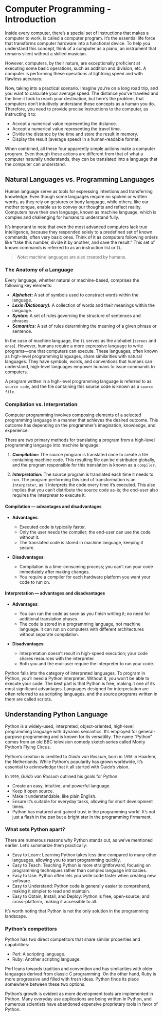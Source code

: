 # Computer Programming - Introduction

Inside every computer, there’s a special set of instructions that makes a computer to work, is called a computer program. It’s the essential life force that transforms computer hardware into a functional device. To help you understand this concept, think of a computer as a piano, an instrument that remains silent without a skilled musician.

However, computers, by their nature, are exceptionally proficient at executing some basic operations, such as addition and division, etc. A computer is performing these operations at lightning speed and with flawless accuracy.

Now, taking into a practical scenario. Imagine you’re on a long road trip, and you want to calculate your average speed. The distance you’ve traveled and the time it took to reach your destination, but here’s the problem, that  computers don’t intuitively understand these concepts as a human you do. Therefore, you need to provide precise instructions to the computer, as instructing it to:

- Accept a numerical value representing the distance.
- Accept a numerical value representing the travel time.
- Divide the distance by the time and store the result in memory.
- Display the result (average speed) in a human-readable format.

When combined, all these four apparently simple actions make a computer program. Even though these actions are different from that of what a computer naturally understands, they can be translated into a language that the computer can understand.

## Natural Languages vs. Programming Languages

Human language serve as tools for expressing intentions and transferring knowledge. Even though some languages require no spoken or written words, as they rely on gestures or body language, while others, like our mother tongue, enable us to convey our thoughts and reflect reality. Computers have their own language, known as machine language, which is complex and challenging for humans to understand fully.

It’s important to note that even the most advanced computers lack true intelligence, because they responded solely to a predefined set of known commands, often very basic ones. Think of it as computers following orders like “take this number, divide it by another, and save the result.” This set of known commands is referred to as an instruction list or `IL`.

> *Note*: machine languages are also created by humans.

### The Anatomy of a Language

Every language, whether natural or machine-based, comprises the following key elements:


- ***Alphabet:*** A set of symbols used to construct words within the language.
- ***Lexis (Dictionary):*** A collection of words and their meanings within the language.
- ***Syntax:*** A set of rules governing the structure of sentences and phrases.
- ***Semantics:*** A set of rules determining the meaning of a given phrase or sentence.

In the case of machine language, the `IL` serves as the alphabet (`zeroes` and `ones`). However, humans require a more expressive language to write programs—one that computers can execute. These languages, often known as high-level programming languages, share similarities with natural languages. They have symbols, words, and conventions that humans can understand, high-level languages empower humans to issue commands to computers.

A program written in a high-level programming language is referred to as `source code`, and the file containing this source code is known as a `source file`.

### Compilation vs. Interpretation

Computer programming involves composing elements of a selected programming language in a manner that achieves the desired outcome. This outcome has depending on the programmer’s imagination, knowledge, and experience.

There are two primary methods for translating a program from a high-level programming language into machine language:

1. ***Compilation:*** The source program is translated once to create a file containing machine code. This resulting file can be distributed globally, and the program responsible for this translation is known as a `compiler`.

2. ***Interpretation:*** The source program is translated each time it needs to run. The program performing this kind of transformation is an `interpreter`, as it interprets the code every time it’s executed. This also implies that you can’t distribute the source code as-is; the end-user also requires the interpreter to execute it.

#### Compilation — advantages and disadvantages

- **Advantages**:
    - Executed code is typically faster.
    - Only the user needs the compiler; the end-user can use the code without it.
    - The translated code is stored in machine language, keeping it secure.

- **Disadvantages**:
    - Compilation is a time-consuming process; you can’t run your code immediately after making changes.
    - You require a compiler for each hardware platform you want your code to run on.

#### Interpretation — advantages and disadvantages

- **Advantages**:
    - You can run the code as soon as you finish writing it; no need for additional translation phases.
    - The code is stored in a programming language, not machine language. It can run on computers with different architectures without separate compilation.

- **Disadvantages**:
    - Interpretation doesn’t result in high-speed execution; your code shares resources with the interpreter.
    - Both you and the end-user require the interpreter to run your code.

Python falls into the category of interpreted languages. To program in Python, you’ll need a Python interpreter. Without it, you won’t be able to execute your code. The best part is that Python is free, making it one of its most significant advantages. Languages designed for interpretation are often referred to as scripting languages, and the source programs written in them are called scripts.

## Understanding Python Language

Python is a widely-used, interpreted, object-oriented, high-level programming language with dynamic semantics. It’s employed for general-purpose programming and is known for its versatility. The name “Python” comes from an old BBC television comedy sketch series called Monty Python’s Flying Circus.

Python’s creation is credited to *Guido van Rossum*, born in `1956` in Haarlem, the Netherlands. While Python’s popularity has grown worldwide, it’s essential to acknowledge that it all started with Guido’s vision.

In `1999`, *Guido van Rossum* outlined his goals for Python:

- Create an easy, intuitive, and powerful language.
- Keep it open source.
- Make it understandable, like plain English.
- Ensure it’s suitable for everyday tasks, allowing for short development times.
- Python has matured and gained trust in the programming world. It’s not just a flash in the pan but a bright star in the programming firmament.

### What sets Python apart?

There are numerous reasons why Python stands out, as we’ve mentioned earlier. Let’s summarize them practically:

- Easy to Learn: Learning Python takes less time compared to many other languages, allowing you to start programming quickly.
- Easy to Teach: Teaching Python is more straightforward, focusing on programming techniques rather than complex language intricacies.
- Easy to Use: Python often lets you write code faster when creating new software.
- Easy to Understand: Python code is generally easier to comprehend, making it simpler to read and maintain.
- Easy to Obtain, Install, and Deploy: Python is free, open-source, and cross-platform, making it accessible to all.

It’s worth noting that Python is not the only solution in the programming landscape.

### Python’s competitors

Python has two direct competitors that share similar properties and capabilities:

- Perl: A scripting language.
- Ruby: Another scripting language.

Perl leans towards tradition and convention and has similarities with older languages derived from classic C programming. On the other hand, Ruby is more progressive and filled with fresh ideas. Python finds its place somewhere between these two options.

Python’s growth is evident as more development tools are implemented in Python. Many everyday use applications are being written in Python, and numerous scientists have abandoned expensive proprietary tools in favor of Python.
